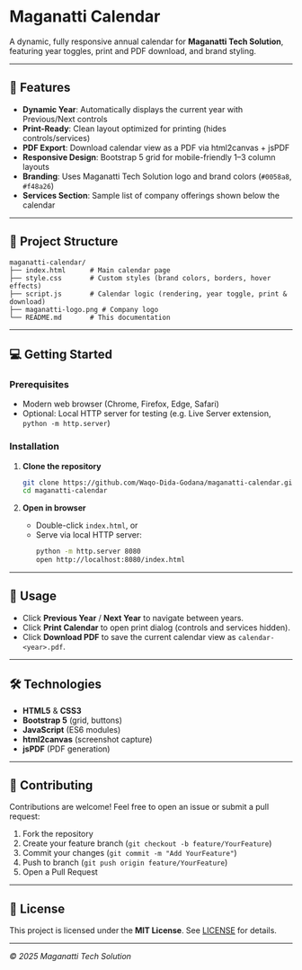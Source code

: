 # Maganatti Calendar

A dynamic, fully responsive annual calendar for **Maganatti Tech Solution**, featuring year toggles, print and PDF download, and brand styling.

---

## 🚀 Features

- **Dynamic Year**: Automatically displays the current year with Previous/Next controls
- **Print-Ready**: Clean layout optimized for printing (hides controls/services)
- **PDF Export**: Download calendar view as a PDF via html2canvas + jsPDF
- **Responsive Design**: Bootstrap 5 grid for mobile-friendly 1–3 column layouts
- **Branding**: Uses Maganatti Tech Solution logo and brand colors (`#0058a8`, `#f48a26`)
- **Services Section**: Sample list of company offerings shown below the calendar

---

## 📂 Project Structure

```plaintext
maganatti-calendar/
├── index.html      # Main calendar page
├── style.css       # Custom styles (brand colors, borders, hover effects)
├── script.js       # Calendar logic (rendering, year toggle, print & download)
├── maganatti-logo.png # Company logo
└── README.md       # This documentation
```

---

## 💻 Getting Started

### Prerequisites

- Modern web browser (Chrome, Firefox, Edge, Safari)
- Optional: Local HTTP server for testing (e.g. Live Server extension, `python -m http.server`)

### Installation

1. **Clone the repository**
   ```bash
   git clone https://github.com/Waqo-Dida-Godana/maganatti-calendar.git
   cd maganatti-calendar
   ```

2. **Open in browser**
   - Double-click `index.html`, or
   - Serve via local HTTP server:
     ```bash
     python -m http.server 8080
     open http://localhost:8080/index.html
     ```

---

## 🎨 Usage

- Click **Previous Year** / **Next Year** to navigate between years.
- Click **Print Calendar** to open print dialog (controls and services hidden).
- Click **Download PDF** to save the current calendar view as `calendar-<year>.pdf`.

---

## 🛠️ Technologies

- **HTML5** & **CSS3**
- **Bootstrap 5** (grid, buttons)
- **JavaScript** (ES6 modules)
- **html2canvas** (screenshot capture)
- **jsPDF** (PDF generation)

---

## 🤝 Contributing

Contributions are welcome! Feel free to open an issue or submit a pull request:

1. Fork the repository
2. Create your feature branch (`git checkout -b feature/YourFeature`)
3. Commit your changes (`git commit -m "Add YourFeature"`)
4. Push to branch (`git push origin feature/YourFeature`)
5. Open a Pull Request

---

## 📄 License

This project is licensed under the **MIT License**. See [LICENSE](LICENSE) for details.

---

*© 2025 Maganatti Tech Solution*
